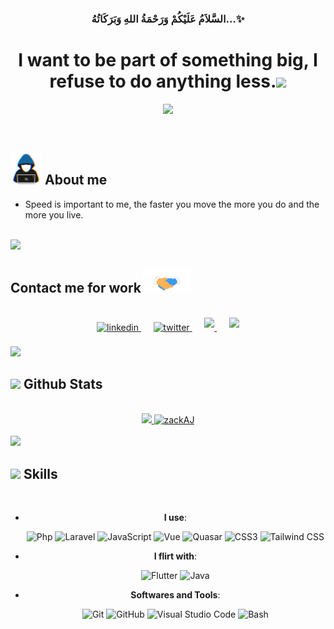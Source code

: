 <div align='center'>
  
### <b>السَّلاَمُ عَلَيْكُمْ وَرَحْمَةُ اللهِ وَبَرَكَاتُهُ...✨</b>

</div>
<h1 align="center"><b>I want to be part of something big, I refuse to do anything less.</b><img src="https://media.giphy.com/media/hvRJCLFzcasrR4ia7z/giphy.gif" width="35"></h1>
<p align="center">
  <a href="https://github.com/DenverCoder1/readme-typing-svg"><img src="https://readme-typing-svg.herokuapp.com?font=Time+New+Roman&color=cyan&size=25&center=true&vCenter=true&width=600&height=100&lines=Full-stack+Developer,;Laravel,+Vue.js+are+my+Goto,;First+lines+of+code+in+Cpp,;Learned+OOP+in+Java,;Active+Learner/Researcher"></a>
</p>

<br>

## <picture><img src = "https://github.com/0xAbdulKhalid/0xAbdulKhalid/raw/main/assets/mdImages/about_me.gif" width = 50px></picture> **About me**

- Speed is important to me, the faster you move the more you do and the more you live.

<br>
<img src="https://user-images.githubusercontent.com/73097560/115834477-dbab4500-a447-11eb-908a-139a6edaec5c.gif">
<br>

## <b> Contact me for work</b><img src="https://github.com/0xAbdulKhalid/0xAbdulKhalid/raw/main/assets/mdImages/handshake.gif" width ="80">
<br>
<div align='left'>

<div align=center> 

<span>
<a href="linkedin.com/in/zakaria-aktouf" target="_blank">
<img src="https://img.shields.io/badge/linkedin:zakaria aktouf-%2300acee.svg?color=405DE6&style=for-the-badge&logo=linkedin&logoColor=white" alt=linkedin style="margin-bottom:5px;"/>
</a>
</span>
&nbsp;&nbsp;&nbsp;&nbsp;
<span>
<a href="https://twitter.com/zack_akt07" target="_blank">
<img src="https://img.shields.io/badge/twitter:  zack_akt07-%2300acee.svg?color=1DA1F2&style=for-the-badge&logo=twitter&logoColor=white" alt=twitter style="margin-bottom:5px;"/>
</a>
</span>
&nbsp;&nbsp;&nbsp;&nbsp;
<span>
<a href="mailto:aktouf98zakaria@gmail.com" target="_blank">
<img src="https://img.shields.io/badge/gmail:  aktouf98zakaria-%23EA4335.svg?style=for-the-badge&logo=gmail&logoColor=white" style="margin-bottom: 5px;" />
</a>
</span>
&nbsp;&nbsp;&nbsp;&nbsp;
<span>
<a href="https://www.fiverr.com/inteli_aj" target="_blank">
<img src="https://img.shields.io/badge/fiverr:  inteli_aj-%231DBF73.svg?style=for-the-badge&logo=fiverr&logoColor=white"  style="margin-bottom: 5px;" />
</a>
</span>
	
</div>
</div>

<br>
<img src="https://user-images.githubusercontent.com/73097560/115834477-dbab4500-a447-11eb-908a-139a6edaec5c.gif">
<br>

## <img src="https://media.giphy.com/media/iY8CRBdQXODJSCERIr/giphy.gif" width="35"><b> Github Stats </b>
<br>

<div align="center">

<a href="https://github.com/zackAj">
  <img src="https://github-readme-stats-zackaj.vercel.app/api?username=zackAJ&include_all_commits=true&count_private=true&show_icons=true&line_height=20&title_color=7A7ADB&icon_color=2234AE&text_color=D3D3D3&bg_color=0,000000,130F40" width="450"/>
  <img src="https://github-readme-stats-zackaj.vercel.app/api/top-langs?username=zackAJ&exclude_repo=notes&show_icons=true&locale=en&layout=compact&line_height=20&title_color=7A7ADB&icon_color=2234AE&text_color=D3D3D3&bg_color=0,000000,130F40" width="375"  alt="zackAJ"/>

</a>
</div>

<br>
<img src="https://user-images.githubusercontent.com/73097560/115834477-dbab4500-a447-11eb-908a-139a6edaec5c.gif">
<br>

## <img src="https://media2.giphy.com/media/QssGEmpkyEOhBCb7e1/giphy.gif?cid=ecf05e47a0n3gi1bfqntqmob8g9aid1oyj2wr3ds3mg700bl&rid=giphy.gif" width ="25"><b> Skills</b>
<br>

<div align="center">
    
- **I use**:
      
    ![Php](https://img.shields.io/badge/Php%20-%23484C89.svg?style=for-the-badge&logo=php&logoColor=white)
    ![Laravel](https://img.shields.io/badge/Laravel%20-%23F05340.svg?style=for-the-badge&logo=laravel&logoColor=white)
    ![JavaScript](https://img.shields.io/badge/JavaScript%20-%23F7DF1E.svg?style=for-the-badge&logo=javascript&logoColor=black)
    ![Vue](https://img.shields.io/badge/Vue%20-%2341B883.svg?style=for-the-badge&logo=vue.js&logoColor=black)
    ![Quasar](https://img.shields.io/badge/Quasar%20-%2300b4ff.svg?style=for-the-badge&logo=Quasar&logoColor=white)
    ![CSS3](https://img.shields.io/badge/CSS%20-%232965f1.svg?style=for-the-badge&logo=css3&logoColor=white)
    ![Tailwind CSS](https://img.shields.io/badge/Tailwind_CSS%20-%2306b6d4.svg?style=for-the-badge&logo=tailwindCss&logoColor=white)
  
  </div>

<div align="center">
    
- **I flirt with**:
      
   ![Flutter](https://img.shields.io/badge/Flutter%20-%231783e1.svg?style=for-the-badge&logo=flutter&logoColor=white)
   ![Java](https://img.shields.io/badge/Java%20-%23ED8B00.svg?style=for-the-badge&logo=coffeescript&logoColor=white)
  
</div>


  <div align="center">
    
- **Softwares and Tools**:
    
    ![Git](https://img.shields.io/badge/git-%23F05033.svg?style=for-the-badge&logo=git&logoColor=white)
    ![GitHub](https://img.shields.io/badge/github-%23121011.svg?style=for-the-badge&logo=github&logoColor=white)
    ![Visual Studio Code](https://img.shields.io/badge/Visual%20Studio%20Code-0078d7.svg?style=for-the-badge&logo=visual-studio-code&logoColor=white)
    ![Bash](https://img.shields.io/badge/Bash-%23054020?style=for-the-badge&logo=gnubash&logoColor=white)
  
</div>

